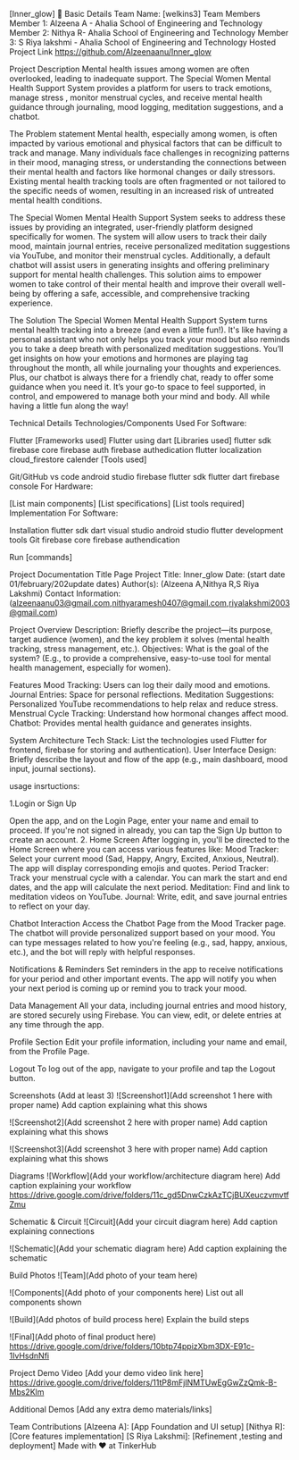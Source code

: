 [Inner_glow] 🎯
Basic Details
Team Name: [welkins3]
Team Members
Member 1: Alzeena A - Ahalia School of Engineering and Technology
Member 2: Nithya R- Ahalia School of Engineering and Technology
Member 3: S Riya lakshmi - Ahalia School of Engineering and Technology
Hosted Project Link
https://github.com/Alzeenaanu/Inner_glow

Project Description
Mental health issues among women are often overlooked, leading to inadequate support. The Special Women Mental Health Support System provides a platform for users to track emotions, manage stress , monitor menstrual cycles, and receive mental health guidance through journaling, mood logging, meditation suggestions, and a chatbot.

The Problem statement
Mental health, especially among women, is often impacted by various emotional and physical factors that can be difficult to track and manage. Many individuals face challenges in recognizing patterns in their mood, managing stress, or understanding the connections between their mental health and factors like hormonal changes or daily stressors. Existing mental health tracking tools are often fragmented or not tailored to the specific needs of women, resulting in an increased risk of untreated mental health conditions.

The Special Women Mental Health Support System seeks to address these issues by providing an integrated, user-friendly platform designed specifically for women. The system will allow users to track their daily mood, maintain journal entries, receive personalized meditation suggestions via YouTube, and monitor their menstrual cycles. Additionally, a default chatbot will assist users in generating insights and offering preliminary support for mental health challenges. This solution aims to empower women to take control of their mental health and improve their overall well-being by offering a safe, accessible, and comprehensive tracking experience.

The Solution
The Special Women Mental Health Support System turns mental health tracking into a breeze (and even a little fun!). It's like having a personal assistant who not only helps you track your mood but also reminds you to take a deep breath with personalized meditation suggestions. You’ll get insights on how your emotions and hormones are playing tag throughout the month, all while journaling your thoughts and experiences. Plus, our chatbot is always there for a friendly chat, ready to offer some guidance when you need it. It’s your go-to space to feel supported, in control, and empowered to manage both your mind and body. All while having a little fun along the way!

Technical Details
Technologies/Components Used
For Software:

Flutter
[Frameworks used]
Flutter using dart
[Libraries used]
flutter sdk
firebase core
firebase auth
firebase authedication
flutter localization
cloud_firestore
calender
[Tools used]

Git/GitHub
vs code
android studio
firebase
flutter sdk
flutter dart
firebase console
For Hardware:

[List main components]
[List specifications]
[List tools required]
Implementation
For Software:

Installation
flutter sdk dart visual studio android studio flutter development tools Git firebase core firebase authendication

Run
[commands]

Project Documentation
Title Page Project Title: Inner_glow
Date: (start date 01/february/202update dates) Author(s): (Alzeena A,Nithya R,S Riya Lakshmi) Contact Information: (alzeenaanu03@gmail.com,nithyaramesh0407@gmail.com,riyalakshmi2003@gmail.com)

Project Overview Description: Briefly describe the project—its purpose, target audience (women), and the key problem it solves (mental health tracking, stress management, etc.). Objectives: What is the goal of the system? (E.g., to provide a comprehensive, easy-to-use tool for mental health management, especially for women).

Features Mood Tracking: Users can log their daily mood and emotions. Journal Entries: Space for personal reflections. Meditation Suggestions: Personalized YouTube recommendations to help relax and reduce stress. Menstrual Cycle Tracking: Understand how hormonal changes affect mood. Chatbot: Provides mental health guidance and generates insights.

System Architecture Tech Stack: List the technologies used Flutter for frontend, firebase for storing and authentication). User Interface Design: Briefly describe the layout and flow of the app (e.g., main dashboard, mood input, journal sections).

usage insrtuctions:

1.Login or Sign Up

Open the app, and on the Login Page, enter your name and email to proceed. If you're not signed in already, you can tap the Sign Up button to create an account. 2. Home Screen After logging in, you'll be directed to the Home Screen where you can access various features like: Mood Tracker: Select your current mood (Sad, Happy, Angry, Excited, Anxious, Neutral). The app will display corresponding emojis and quotes. Period Tracker: Track your menstrual cycle with a calendar. You can mark the start and end dates, and the app will calculate the next period. Meditation: Find and link to meditation videos on YouTube. Journal: Write, edit, and save journal entries to reflect on your day.

Chatbot Interaction Access the Chatbot Page from the Mood Tracker page. The chatbot will provide personalized support based on your mood. You can type messages related to how you're feeling (e.g., sad, happy, anxious, etc.), and the bot will reply with helpful responses.

Notifications & Reminders Set reminders in the app to receive notifications for your period and other important events. The app will notify you when your next period is coming up or remind you to track your mood.

Data Management All your data, including journal entries and mood history, are stored securely using Firebase. You can view, edit, or delete entries at any time through the app.

Profile Section Edit your profile information, including your name and email, from the Profile Page.

Logout To log out of the app, navigate to your profile and tap the Logout button.

Screenshots (Add at least 3)
![Screenshot1](Add screenshot 1 here with proper name) Add caption explaining what this shows

![Screenshot2](Add screenshot 2 here with proper name) Add caption explaining what this shows

![Screenshot3](Add screenshot 3 here with proper name) Add caption explaining what this shows

Diagrams
![Workflow](Add your workflow/architecture diagram here) Add caption explaining your workflow https://drive.google.com/drive/folders/11c_gd5DnwCzkAzTCjBUXeuczvmvtfZmu

Schematic & Circuit
![Circuit](Add your circuit diagram here) Add caption explaining connections

![Schematic](Add your schematic diagram here) Add caption explaining the schematic

Build Photos
![Team](Add photo of your team here)

![Components](Add photo of your components here) List out all components shown

![Build](Add photos of build process here) Explain the build steps

![Final](Add photo of final product here) https://drive.google.com/drive/folders/10btp74ppizXbm3DX-E91c-1IvHsdnNfi

Project Demo
Video
[Add your demo video link here] https://drive.google.com/drive/folders/11tP8mFjINMTUwEgGwZzQmk-B-Mbs2Klm

Additional Demos
[Add any extra demo materials/links]

Team Contributions
[Alzeena A]: [App Foundation and UI setup]
[Nithya R]: [Core features implementation]
[S Riya Lakshmi]: [Refinement ,testing and deployment]
Made with ❤️ at TinkerHub




